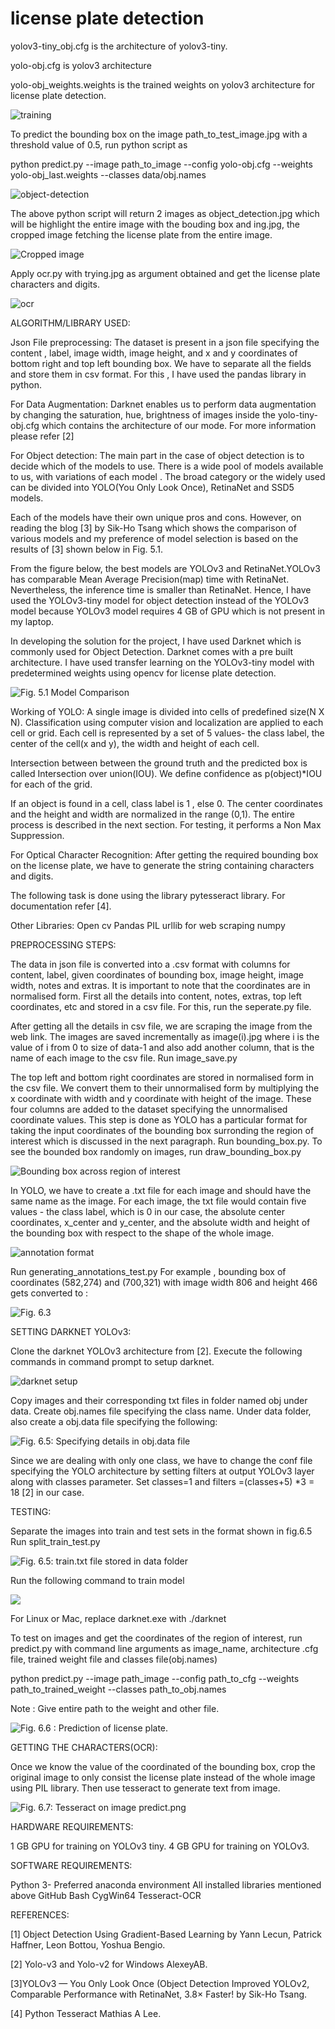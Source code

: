 # license plate detection
 
 yolov3-tiny_obj.cfg is the architecture of yolov3-tiny.
 
 yolo-obj.cfg is yolov3 architecture
 
 yolo-obj_weights.weights is the trained weights on yolov3 architecture for license plate detection.
 
 
 
 ![training](https://user-images.githubusercontent.com/51110977/63793463-5fccc280-c91d-11e9-8970-6fe90ffdfaa8.png)

 To predict the bounding box on the image path_to_test_image.jpg with a threshold value of 0.5, run python script as

python predict.py --image path_to_image --config yolo-obj.cfg --weights yolo-obj_last.weights --classes data/obj.names
 
  ![object-detection](https://user-images.githubusercontent.com/51110977/64024647-81fe5480-cb58-11e9-8f8a-5b211f8155d6.jpg)

The above python script will return 2 images as object_detection.jpg which will be highlight the entire image with the bouding box and ing.jpg, the cropped image fetching the license plate from the entire image.

![Cropped image](https://user-images.githubusercontent.com/51110977/64024670-8fb3da00-cb58-11e9-9302-3a00865ce308.jpg)

Apply ocr.py with trying.jpg as argument obtained and get the license plate characters and digits.

![ocr](https://user-images.githubusercontent.com/51110977/64026863-339f8480-cb5d-11e9-9a0b-a182cdd411a9.PNG)

 

ALGORITHM/LIBRARY USED:
	
Json File preprocessing:
The dataset is present in a json file specifying the content , label, image width, image height, and x and y coordinates of bottom right and top left bounding box. We have to separate all the fields and store them in csv format. For this , I have used the pandas library in python. 

For Data Augmentation:
Darknet enables us to perform data augmentation by changing the saturation, hue, brightness of images inside the yolo-tiny-obj.cfg which contains the architecture of our mode. For more information please refer [2]  

For Object detection:
The main part in the case of object detection is to decide which of the models to use. There is a wide pool of models available to us, with variations of each model . The broad category or the widely used can be divided into YOLO(You Only Look Once), RetinaNet and SSD5 models. 

Each of the models have their own unique pros and cons. However, on reading the blog [3] by Sik-Ho Tsang which shows the comparison of various models and my preference of model selection is based on the results of [3] shown below in Fig. 5.1.

From the figure below, the best models are YOLOv3 and RetinaNet.YOLOv3 has comparable Mean Average Precision(map) time with RetinaNet. Nevertheless, the inference time is smaller than RetinaNet. Hence, I have used the YOLOv3-tiny model for object detection instead of the YOLOv3 model because YOLOv3 model requires 4 GB of GPU which is not present in my laptop.

 In developing the solution for the project, I have used Darknet which is commonly used for Object Detection. Darknet comes with a pre built architecture. I have used transfer learning on the YOLOv3-tiny model with predetermined weights using opencv for license plate detection.

![Fig. 5.1 Model Comparison](https://user-images.githubusercontent.com/51110977/63793606-a8847b80-c91d-11e9-825e-2ad4c22ea1ba.png)
	

Working of YOLO: A single image is divided into cells of predefined size(N X N). Classification using computer vision and localization are applied to each cell or grid. Each cell is represented by a set of 5 values- the class label, the center of the cell(x and y), the width and height of each cell. 

Intersection between between the ground truth and the predicted box is called Intersection over union(IOU). We define confidence as p(object)*IOU for each of the grid.

If an object is found in a cell, class label is 1 , else 0. The center coordinates and the height and width are normalized in the range (0,1). The entire process is described in the next section. For testing, it performs a Non Max Suppression.

For Optical Character Recognition:
After getting the required bounding box on the license plate, we have to generate the string containing characters and digits.

The following task is done using the library pytesseract library. For documentation refer [4].

Other Libraries:
Open cv
Pandas
PIL
urllib for web scraping
numpy




PREPROCESSING STEPS:

The data in json file is converted into a .csv format with columns for content, label, given coordinates of bounding box, image height, image width, notes and extras. It is important to note that the coordinates are in normalised form. First all the details into content, notes, extras, top left coordinates, etc and stored in a csv file. For this, run the seperate.py file.

After getting all the details in csv file, we are scraping the image from the web link. The images are saved incrementally as image(i).jpg where i is the value of i from 0 to size of data-1 and also add another column, that is the name of each image to the csv file. Run image_save.py 

The top left and bottom right coordinates are stored in normalised form in the csv file. We convert them to their unnormalised form by multiplying the x coordinate with width and y coordinate with height of the image. These four columns are added to the dataset specifying the  unnormalised coordinate values. This step is done as YOLO has a particular format for taking the input coordinates of the bounding box surronding the region of interest which is discussed in the next paragraph. Run bounding_box.py. To see the bounded box randomly on images, run draw_bounding_box.py

![Bounding box across region of interest](https://user-images.githubusercontent.com/51110977/63793660-ceaa1b80-c91d-11e9-8976-b9f14fd92f88.png)


In YOLO, we have to create a  .txt file for each image and should have the same name as the image. For each image, the txt file would contain five values - the class label, which is 0 in our case, the absolute center coordinates, x_center and y_center, and the absolute width and height of the bounding box with respect to the shape of the whole image.


![annotation format](https://user-images.githubusercontent.com/51110977/63793728-ef727100-c91d-11e9-9b48-1ec06d88395d.PNG)


Run generating_annotations_test.py
For example , bounding box of coordinates (582,274) and (700,321) with image width 806 and height 466 gets converted to :


![Fig. 6.3](https://user-images.githubusercontent.com/51110977/63793787-0b761280-c91e-11e9-835b-4a1b075708b2.PNG)


SETTING DARKNET YOLOv3:

Clone the darknet YOLOv3 architecture from [2]. Execute the following commands in command prompt to setup darknet. 

![darknet setup](https://user-images.githubusercontent.com/51110977/63793837-2052a600-c91e-11e9-9df8-2b2ffd788f81.PNG)

Copy images and their corresponding txt files in folder named obj under data. Create obj.names file specifying the class name. Under data folder, also create a obj.data file specifying the following:


![Fig. 6.5: Specifying details in obj.data file](https://user-images.githubusercontent.com/51110977/63793860-306a8580-c91e-11e9-82ae-698a18c69f9c.PNG)

Since we are dealing with only one class, we have to change the conf file specifying the YOLO architecture by setting filters at output YOLOv3 layer along with classes parameter. Set classes=1 and filters =(classes+5) *3 = 18 [2] in our case. 

TESTING:

Separate the images into train and test sets in the format shown in fig.6.5  Run split_train_test.py

![Fig. 6.5: train.txt file stored in data folder](https://user-images.githubusercontent.com/51110977/63793920-4aa46380-c91e-11e9-9b7f-dd1f9b5af53d.PNG)

Run the following command to train model

![ ](https://user-images.githubusercontent.com/51110977/63793934-5bed7000-c91e-11e9-9783-7945ed163abc.PNG)



For Linux or Mac, replace darknet.exe with ./darknet

To test on images and get the coordinates of the region of interest, run predict.py with command line arguments as image_name, architecture .cfg file, trained weight file and classes file(obj.names)

python predict.py --image path_image --config path_to_cfg --weights path_to_trained_weight --classes path_to_obj.names

Note : Give entire path to the weight and other file.


![Fig. 6.6 : Prediction of license plate.](https://user-images.githubusercontent.com/51110977/63793953-67409b80-c91e-11e9-9cae-d478370a71f3.png)



GETTING THE CHARACTERS(OCR):

Once we know the value of the coordinated of the bounding box, crop the original image to only consist the license plate instead of the whole image using PIL library. Then use tesseract to generate text from image.


![Fig. 6.7:  Tesseract on image predict.png](https://user-images.githubusercontent.com/51110977/63793979-7fb0b600-c91e-11e9-8bc9-3173baad2209.PNG)



HARDWARE REQUIREMENTS:


1 GB GPU for training on YOLOv3 tiny.
4 GB GPU for training on YOLOv3.

SOFTWARE REQUIREMENTS:

Python 3- Preferred anaconda environment
All installed libraries mentioned above
GitHub Bash
CygWin64
Tesseract-OCR


REFERENCES:

[1] Object Detection Using Gradient-Based Learning by  Yann Lecun, Patrick Haffner, Leon Bottou, Yoshua Bengio.

[2] Yolo-v3 and Yolo-v2 for Windows AlexeyAB.

[3]YOLOv3 — You Only Look Once (Object Detection Improved YOLOv2, Comparable Performance with RetinaNet, 3.8× Faster! by Sik-Ho Tsang.

[4]  Python Tesseract Mathias A Lee.

